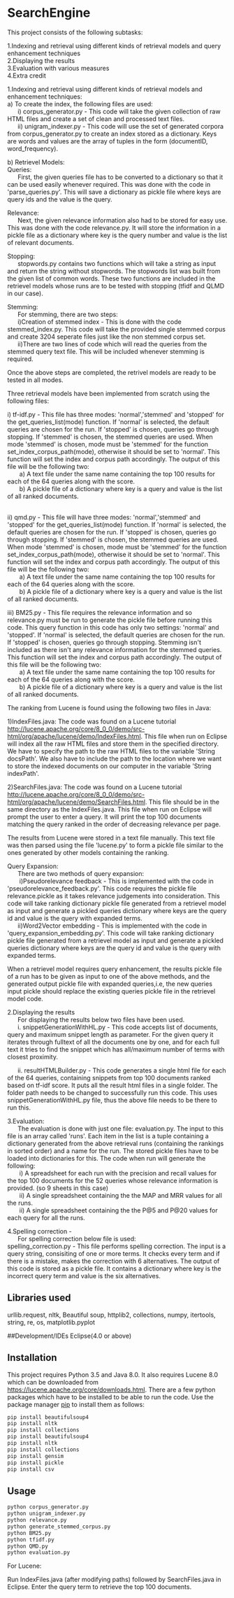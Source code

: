 # SearchEngine
This project consists of the following subtasks:

   1.Indexing and retrieval using different kinds of retrieval models and query enhancement techniques<br />
   2.Displaying the results<br />
   3.Evaluation with various measures<br />
   4.Extra credit<br />

1.Indexing and retrieval using different kinds of retrieval models and enhancement techniques:<br />
   a) To create the index, the following files are used:<br />
   &nbsp;&nbsp;&nbsp;&nbsp;&nbsp;&nbsp;i) corpus_generator.py - This code will take the given collection of raw HTML files and create a set of clean and processed text files.<br />
   &nbsp;&nbsp;&nbsp;&nbsp;&nbsp;&nbsp;ii) unigram_indexer.py - This code will use the set of generated corpora from corpus_generator.py to create an index stored as a dictionary. Keys are words and values are the array of tuples in the form (documentID, word_frequency).<br />
        
   b) Retrievel Models:<br />
    Queries:<br />
        &nbsp;&nbsp;&nbsp;&nbsp;&nbsp;&nbsp;First, the given queries file has to be converted to a dictionary so that it can be used easily whenever required. This was done with the code in 'parse_queries.py'. This will save a dictionary as pickle file where keys are query ids and the value is the query.

   Relevance:<br />
        &nbsp;&nbsp;&nbsp;&nbsp;&nbsp;&nbsp;Next, the given relevance information also had to be stored for easy use. This was done with the code relevance.py. It will store the information in a pickle file as a dictionary where key is the query number and value is the list of relevant documents.
    
   Stopping:<br />
        &nbsp;&nbsp;&nbsp;&nbsp;&nbsp;&nbsp;stopwords.py contains two functions which will take a string as input and return the string without stopwords. The stopwords list was built from the given list of common words. These two functions are included in the retrievel models whose runs are to be tested with stopping (tfidf and QLMD in our case).
        
   Stemming:<br />
        &nbsp;&nbsp;&nbsp;&nbsp;&nbsp;&nbsp;For stemming, there are two steps: <br />
            &nbsp;&nbsp;&nbsp;&nbsp;&nbsp;&nbsp;i)Creation of stemmed index - This is done with the code stemmed_index.py. This code will take the provided single stemmed corpus and create 3204 seperate files just like the non stemmed corpus set.<br /> 
           &nbsp;&nbsp;&nbsp;&nbsp;&nbsp;&nbsp;ii)There are two lines of code which will read the queries from the stemmed query text file. This will be included whenever stemming is required.<br /> 

 Once the above steps are completed, the retrivel models are ready to be tested in all modes.<br />

 Three retrieval models have been implemented from scratch using the following files:<br />

i) tf-idf.py - This file has three modes: 'normal','stemmed' and 'stopped' for the get_queries_list(mode) function. If 'normal' is selected, the default queries are chosen for the run. If 'stopped' is chosen, queries go through stopping. If 'stemmed' is chosen, the stemmed queries are used. When mode 'stemmed' is chosen, mode must be 'stemmed' for the function set_index_corpus_path(mode), otherwise it should be set to 'normal'. This function will set the index and corpus path accordingly. The output of this file will be the following two:<br />
                &nbsp;&nbsp;&nbsp;&nbsp;&nbsp;&nbsp; a) A text file under the same name containing the top 100 results for each of the 64 queries along with the score.<br />
               &nbsp;&nbsp;&nbsp;&nbsp;&nbsp;&nbsp; b) A pickle file of a dictionary where key is a query and value is the list of all ranked documents.<br /><br />
        
ii) qmd.py - This file will have three modes: 'normal','stemmed' and 'stopped' for the get_queries_list(mode) function. If 'normal' is selected, the default queries are chosen for the run. If 'stopped' is chosen, queries go through stopping. If 'stemmed' is chosen, the stemmed queries are used. When mode 'stemmed' is chosen, mode must be 'stemmed' for the function set_index_corpus_path(mode), otherwise it should be set to 'normal'. This function will set the index and corpus path accordingly. The output of this file will be the following two:<br />
              &nbsp;&nbsp;&nbsp;&nbsp;&nbsp;&nbsp;  a) A text file under the same name containing the top 100 results for each of the 64 queries along with the score.<br />
              &nbsp;&nbsp;&nbsp;&nbsp;&nbsp;&nbsp;  b) A pickle file of a dictionary where key is a query and value is the list of all ranked documents.<br />
        
iii) BM25.py - This file requires the relevance information and so relevance.py must be run to generate the pickle file before running this code. This query function in this code has only two settings: 'normal' and 'stopped'. If 'normal' is selected, the default queries are chosen for the run. If 'stopped' is chosen, queries go through stopping. Stemming isn't included as there isn't any relevance information for the stemmed queries. This function will set the index and corpus path accordingly. The output of this file will be the following two:<br />
               &nbsp;&nbsp;&nbsp;&nbsp;&nbsp;&nbsp; a) A text file under the same name containing the top 100 results for each of the 64 queries along with the score.<br />
               &nbsp;&nbsp;&nbsp;&nbsp;&nbsp;&nbsp; b) A pickle file of a dictionary where key is a query and value is the list of all ranked documents.<br />

The ranking from Lucene is found using the following two files in Java:<br />

1)IndexFiles.java: The code was found on a Lucene tutorial <http://lucene.apache.org/core/8_0_0/demo/src-html/org/apache/lucene/demo/IndexFiles.html>. This file when run on Eclipse will index all the raw HTML files and store them in the specified directory. We have to specify the path to the raw HTML files to the variable  'String docsPath'. We also have to include the path to the location where we want to store the indexed documents on our computer in the variable 'String indexPath'.<br />

2)SearchFiles.java: The code was found on a Lucene tutorial <http://lucene.apache.org/core/8_0_0/demo/src-html/org/apache/lucene/demo/SearchFiles.html>. This file should be in the same directory as the IndexFiles.java. This file when run on Eclipse will prompt the user to enter a query. It will print the top 100 documents matching the query ranked in the order of decreasing relevance per page.<br />

The results from Lucene were stored in a text file manually. This text file was then parsed using the file 'lucene.py' to form a pickle file similar to the ones generated by other models containing the ranking.<br />
 
 Query Expansion:<br />
    &nbsp;&nbsp;&nbsp;&nbsp;&nbsp;&nbsp;There are two methods of query expansion:<br />
       &nbsp;&nbsp;&nbsp;&nbsp;&nbsp;&nbsp; i)Pseudorelevance feedback - This is implemented with the code in 'pseudorelevance_feedback.py'. This code requires the pickle file relevance.pickle as it takes relevance judgements into consideration. This code will take ranking dictionary pickle file generated from a retrievel model as input and generate a pickled queries dictionary where keys are the query id and value is the query with expanded terms.<br />
        &nbsp;&nbsp;&nbsp;&nbsp;&nbsp;&nbsp;ii)Word2Vector embedding - This is implemented with the code in 'query_expansion_embedding.py'. This code will take ranking dictionary pickle file generated from a retrievel model as input and generate a pickled queries dictionary where keys are the query id and value is the query with expanded terms.<br />
        
When a retrievel model requires query enhancement, the results pickle file of a run has to be given as input to one of the above methods, and the generated output pickle file with expanded queries,i.e, the new queries input pickle should replace the existing queries pickle file in the retrievel model code.<br />

2.Displaying the results<br />
&nbsp;&nbsp;&nbsp;&nbsp;&nbsp;&nbsp;For displaying the results below two files have been used.<br />
    &nbsp;&nbsp;&nbsp;&nbsp;&nbsp;&nbsp;i. snippetGenerationWithHL.py - This code accepts list of documents, query and maximum snippet length as parameter. For the given query it iterates through fulltext of all the documents one by one, and for each full text it tries to find the snippet which has all/maximum number of terms with closest proximity.<br />
    
   &nbsp;&nbsp;&nbsp;&nbsp;&nbsp;&nbsp;ii. resultHTMLBuilder.py - This code generates a single html file for each of the 64 queries, containing snippets from top 100 documents ranked based on tf-idf score. It puts all the result html files in a single folder. The folder path needs to be changed to successfully run this code. This uses snippetGenerationWithHL.py file, thus the above file needs to be there to run this.<br />
  
3.Evaluation:<br />
    &nbsp;&nbsp;&nbsp;&nbsp;&nbsp;&nbsp;The evaluation is done with just one file: evaluation.py. The input to this file is an array called 'runs'. Each item in the list is a tuple containing a dictionary generated from the above retrieval runs (containing the rankings in sorted order) and a name for the run. The stored pickle files have to be loaded into dictionaries for this. The code when run will generate the following:<br />
          &nbsp;&nbsp;&nbsp;&nbsp;&nbsp;&nbsp; i) A spreadsheet for each run with the precision and recall values for the top 100 documents for   the 52 queries whose relevance information is provided. (so 9 sheets in this case)<br />
          &nbsp;&nbsp;&nbsp;&nbsp;&nbsp;&nbsp; ii) A single spreadsheet containing the the MAP and MRR values for all the runs.<br />
          &nbsp;&nbsp;&nbsp;&nbsp;&nbsp;&nbsp; ii) A single spreadsheet containing the the P@5 and P@20 values for each query for all the runs.<br />
           
4.Spelling correction - <br />
    &nbsp;&nbsp;&nbsp;&nbsp;&nbsp;&nbsp;For spelling correction below file is used:<br />
    spelling_correction.py - This file performs spelling correction. The input is a query string, consisiting of one or more terms. It checks every term and if there is a mistake, makes the correction with 6 alternatives. The output of this code is stored as a pickle file. It contains a dictionary where key is the incorrect query term and value is the six alternatives.


## Libraries used
urllib.request, nltk, Beautiful soup, httplib2, collections, numpy, itertools, string, re, os, matplotlib.pyplot

##Development/IDEs
Eclipse(4.0 or above)

## Installation
 
This project requires Python 3.5 and Java 8.0. It also requires Lucene 8.0 which can be downloaded from <https://lucene.apache.org/core/downloads.html>.
There are a few python packages which have to be installed to be able to run the code. Use the package manager [pip](https://pip.pypa.io/en/stable/) to install them as follows:

```bash
pip install beautifulsoup4
pip install nltk
pip install collections
pip install beautifulsoup4
pip install nltk
pip install collections
pip install gensim
pip install pickle
pip install csv

```
## Usage

```bash
python corpus_generator.py 
python unigram_indexer.py
python relevance.py 
python generate_stemmed_corpus.py
python BM25.py
python tfidf.py
python QMD.py
python evaluation.py
```
For Lucene:

Run IndexFiles.java (after modifying paths) followed by SearchFiles.java in Eclipse. Enter the query term to retrieve the top 100 documents.
